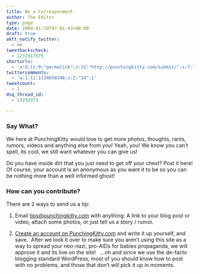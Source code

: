 ```yaml
---
title: Be a Correspondent
author: The Editor
type: page
date: 2009-01-19T07:01:43+00:00
draft: true
aktt_notify_twitter:
  - no
tweetbackscheck:
  - 1232917975
shorturls:
  - 'a:8:{s:9:"permalink";s:32:"http://punchingkitty.com/submit/";s:7:"tinyurl";s:25:"http://tinyurl.com/bfoe4k";s:4:"isgd";s:17:"http://is.gd/gD0W";s:5:"bitly";s:18:"http://bit.ly/cr8m";s:5:"snipr";s:22:"http://snipr.com/apmf5";s:5:"snurl";s:22:"http://snurl.com/apmf5";s:7:"snipurl";s:24:"http://snipurl.com/apmf5";s:4:"trim";s:17:"http://tr.im/cm5l";}'
twittercomments:
  - 'a:1:{i:1134658346;s:2:"24";}'
tweetcount:
  - 1
dsq_thread_id:
  - 23292973

---
```

### Say What?

We here at PunchingKitty would love to get more photos, thoughts, rants, rumors, videos and anything else from you! Yeah, you! We know you can&#8217;t spell, its cool, we still want whatever you can give us!

Do you have inside dirt that you just need to get off your chest? Post it here! Of course, your account is an anonymous as you want it to be so you can be nothing more than a well informed ghost!

### How can you contribute?

There are 2 ways to send us a tip:

1. Email tips@punchingkitty.com with anything: A link to your blog post or video, attach some photos, or just tell us a story / rumor.

2. [Create an account on PunchingKitty.com][1] and write it up yourself, and save.  After we look it over to make sure you aren&#8217;t using this site as a way to spread your neo-nazi, pro-AIDs for babies propaganda, we will approve it and its live on the site!   &#8230;oh and since we use the de-facto blogging standard WordPress, most of you should know how to post with no problems, and those that don&#8217;t will pick it up in moments.

 [1]: http://punchingkitty.com/wp-login.php?action=register